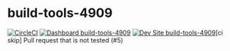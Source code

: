 # build-tools-4909

[![CircleCI](https://circleci.com/gh/pantheon-ci-bot/build-tools-4909.svg?style=shield)](https://circleci.com/gh/pantheon-ci-bot/build-tools-4909)
[![Dashboard build-tools-4909](https://img.shields.io/badge/dashboard-build_tools_4909-yellow.svg)](https://dashboard.pantheon.io/sites/2fa76b51-a8b0-4a0f-86ff-0cd1f1a9e0d9#dev/code)
[![Dev Site build-tools-4909](https://img.shields.io/badge/site-build_tools_4909-blue.svg)](http://dev-build-tools-4909.pantheonsite.io/)[ci skip] Pull request that is not tested (#5)
